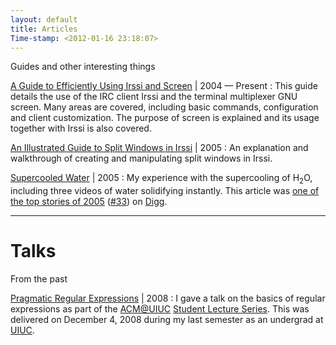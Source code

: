 ```yaml
---
layout: default
title: Articles
Time-stamp: <2012-01-16 23:18:07>
---
```


<div class="subtitle meta">Guides and other interesting things</div>

[A Guide to Efficiently Using Irssi and Screen](/articles/irssi) <span class="meta">| 2004 &mdash; Present</span>
: This guide details the use of the IRC client Irssi and the terminal
  multiplexer GNU screen. Many areas are covered, including basic commands,
  configuration and client customization. The purpose of screen is explained
  and its usage together with Irssi is also covered.

[An Illustrated Guide to Split Windows in Irssi](/articles/irssisplit) <span class="meta">| 2005</span>
: An explanation and walkthrough of creating and manipulating split windows in
  Irssi.

[Supercooled Water](/articles/supercooling) <span class="meta">| 2005</span>
: My experience with the supercooling of H<sub>2</sub>O, including three videos
  of water solidifying instantly. This article was
  [one of the top stories of 2005](http://digg.com/general_sciences/Supercooled_Water:_watch_as_bottled_water_turns_into_ice_in_seconds)
  ([#33](http://diggtop100.blogspot.com)) on [Digg](http://digg.com).

---

# Talks

<div class="subtitle meta">From the past</div>

[Pragmatic Regular Expressions](http://www.acm.uiuc.edu/sls/fa2008.shtml) <span class="meta">| 2008</span>
: I gave a talk on the basics of regular expressions as part of the
  [ACM@UIUC](http://www.acm.uiuc.edu)
  [Student Lecture Series](http://www.acm.uiuc.edu/sls).  This was delivered on
  December 4, 2008 during my last semester as an undergrad at
  [UIUC](http://www.uiuc.edu).

